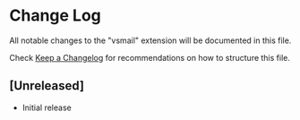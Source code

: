 # Change Log

All notable changes to the "vsmail" extension will be documented in this file.

Check [Keep a Changelog](http://keepachangelog.com/) for recommendations on how to structure this file.

## [Unreleased]

- Initial release
